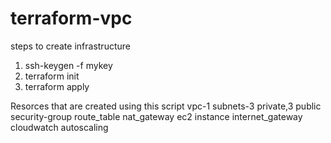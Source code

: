 # terraform-vpc
steps to create infrastructure
1. ssh-keygen -f mykey
2. terraform init
3. terraform apply


Resorces that are created using this script
vpc-1
subnets-3 private,3 public
security-group
route_table
nat_gateway
ec2 instance
internet_gateway
cloudwatch
autoscaling

